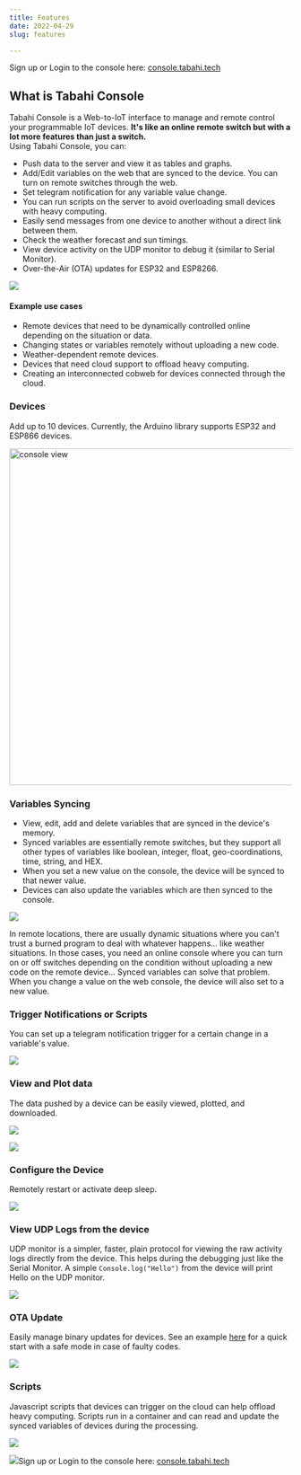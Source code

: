 ```yaml
---
title: Features
date: 2022-04-29
slug: features

---
```

Sign up or Login to the console here: [console.tabahi.tech](http://console.tabahi.tech)

## What is Tabahi Console

Tabahi Console is a Web-to-IoT interface to manage and remote control your programmable IoT devices. **It's like an online remote switch but with a lot more features than just a switch.**  
Using Tabahi Console, you can:

* Push data to the server and view it as tables and graphs.
* Add/Edit variables on the web that are synced to the device. You can turn on remote switches through the web.
* Set telegram notification for any variable value change.
* You can run scripts on the server to avoid overloading small devices with heavy computing.
* Easily send messages from one device to another without a direct link between them.
* Check the weather forecast and sun timings.
* View device activity on the UDP monitor to debug it (similar to Serial Monitor).
* Over-the-Air (OTA) updates for ESP32 and ESP8266.

![](/ttc.png)

#### Example use cases

* Remote devices that need to be dynamically controlled online depending on the situation or data.
* Changing states or variables remotely without uploading a new code.
* Weather-dependent remote devices.
* Devices that need cloud support to offload heavy computing.
* Creating an interconnected cobweb for devices connected through the cloud.

### Devices

Add up to 10 devices. Currently, the Arduino library supports ESP32 and ESP866 devices.


<img src="/screenshot-2022-05-04-at-04-55-48-console-tabahi-tech.png" alt="console view" width="600"/>

### Variables Syncing

* View, edit, add and delete variables that are synced in the device's memory.
* Synced variables are essentially remote switches, but they support all other types of variables like boolean, integer, float, geo-coordinations, time, string, and HEX.
* When you set a new value on the console, the device will be synced to that newer value.
* Devices can also update the variables which are then synced to the console.

![](/screenshot-2022-05-04-at-04-56-12-console-tabahi-tech.png)

In remote locations, there are usually dynamic situations where you can't trust a burned program to deal with whatever happens... like weather situations. In those cases, you need an online console where you can turn on or off switches depending on the condition without uploading a new code on the remote device... Synced variables can solve that problem. When you change a value on the web console, the device will also set to a new value.

### Trigger Notifications or Scripts

You can set up a telegram notification trigger for a certain change in a variable's value.

![](/screenshot-2022-05-04-at-04-59-05-console-tabahi-tech.png)

### View and Plot data

The data pushed by a device can be easily viewed, plotted, and downloaded.

![](/screenshot-2022-05-04-at-04-56-26-console-tabahi-tech.png)

![](/screenshot-2022-05-04-at-04-56-42-console-tabahi-tech.png)

### Configure the Device

Remotely restart or activate deep sleep.

![](/screenshot-2022-05-04-at-05-00-15-console-tabahi-tech.png)

### View UDP Logs from the device

UDP monitor is a simpler, faster, plain protocol for viewing the raw activity logs directly from the device. This helps during the debugging just like the Serial Monitor. A simple `Console.log("Hello")` from the device will print Hello on the UDP monitor.

![](/screenshot-2022-05-04-at-04-59-29-console-tabahi-tech.png)

### OTA Update

Easily manage binary updates for devices. See an example [here](https://github.com/tabahi/TabahiConsole/blob/main/examples/OTAupdate/OTAupdate.ino) for a quick start with a safe mode in case of faulty codes.

![](/screenshot-2022-05-04-at-04-57-45-console-tabahi-tech.png)

### Scripts

Javascript scripts that devices can trigger on the cloud can help offload heavy computing. Scripts run in a container and can read and update the synced variables of devices during the processing.

![](/screenshot-2022-05-04-at-04-58-04-console-tabahi-tech.png)

![](https://02ip.ru/1DfRf7.png)Sign up or Login to the console here: [console.tabahi.tech](http://console.tabahi.tech)
